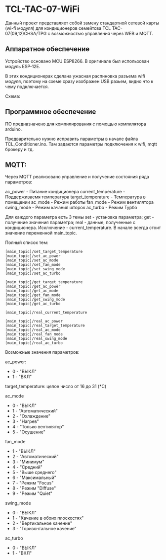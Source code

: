 # TCL-TAC-07-WiFi

Данный проект представляет собой замену стандартной сетевой карты (wi-fi модуля) для кондиционеров семейтсва TCL TAC-07(09,12)CHSA/TPG с возможностью управления через WEB и MQTT.

Аппаратное обеспечение
------------------------

Устройство основано MCU ESP8266. В оригинале был использован модуль ESP-12E.

В этих кондиционерах сделана ужасная распиновка разъема wifi модуля, поэтому на схеме сразу изображен USB разьем, видно что к чему подключается.

Схема:


Программное обеспечение
------------------------

ПО предназначено для компилирования с помощью компилятора arduino.

Предварительно нужно исправить параметры в начале файла TCL_Conditioner.ino. Там задаются параметры подключения к wifi, mqtt брокеру и тд.

MQTT:
------------------------

Через MQTT реализовано управление и получение состояния ряда параметров:

ac_power - Питание кондиционера
current_temperature - Поддерживаемя температура
target_temperature  - Температура в помещении
ac_mode - Режим работы
fan_mode - Режим вентилятора
swing_mode - Режим качания шторок
ac_turbo - Режим Турбо

Для каждого параметра есть 3 темы set - установка параметра; get - получение значения параметра; real - данные, полученные с кондиционера. 
Исключение - current_temperature. В начале всегда стоит значение переменной main_topic.

Полный список тем:

```
[main_topic]/set_target_temperature
[main_topic]/set_ac_power
[main_topic]/set_ac_mode
[main_topic]/set_fan_mode
[main_topic]/set_swing_mode
[main_topic]/set_ac_turbo

[main_topic]/get_target_temperature
[main_topic]/get_ac_power
[main_topic]/get_ac_mode
[main_topic]/get_fan_mode
[main_topic]/get_swing_mode
[main_topic]/get_ac_turbo

[main_topic]/real_current_temperature

[main_topic]/real_ac_power
[main_topic]/real_target_temperature
[main_topic]/real_ac_mode
[main_topic]/real_fan_mode
[main_topic]/real_swing_mode
[main_topic]/real_ac_turbo

```

Возможные значения параметров:

ac_power:
 - 0 - "ВЫКЛ"
 - 1 - "ВКЛ"

target_temperature:
 целое число от 16 до 31 (*C)

ac_mode
 - 0 - "ВЫКЛ"
 - 1 - "Автоматический"
 - 2 - "Охлаждение"
 - 3 - "Нагрев"
 - 4 - "Только вентилятор"
 - 5 - "Осушение"

fan_mode
 - 1 - "ВЫКЛ"
 - 2 - "Автоматический"
 - 3 - "Минимум"
 - 4 - "Средний"
 - 5 - "Выше среднего"
 - 6 - "Максимальный"
 - 7 - "Режим "Focus"
 - 8 - "Режим "Diffuse"
 - 9 - "Режим "Quiet"

swing_mode
 - 0 - "ВЫКЛ"
 - 1 - "Качение в обоих плоскостях"
 - 2 - "Вертикальное качение"
 - 3 - "Горизонтальное качение"

ac_turbo
 - 0 - "ВЫКЛ"
 - 1 - "ВКЛ"
